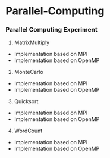 # Parallel-Computing
### Parallel Computing Experiment
1. MatrixMultiply
 - Implementation based on MPI
 - Implementation based on OpenMP
2. MonteCarlo
 - Implementation based on MPI
 - Implementation based on OpenMP
3. Quicksort
 - Implementation based on MPI
 - Implementation based on OpenMP
4. WordCount
 - Implementation based on MPI
 - Implementation based on OpenMP
